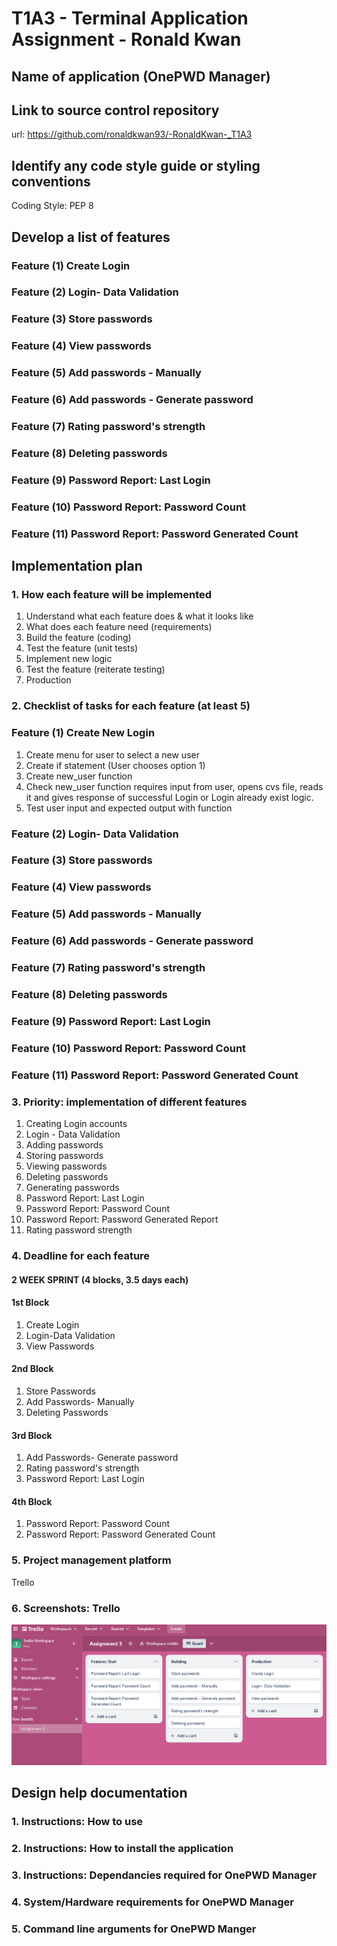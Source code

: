 # T1A3 - Terminal Application Assignment - Ronald Kwan

## Name of application (OnePWD Manager)

## Link to source control repository
url: https://github.com/ronaldkwan93/-RonaldKwan-_T1A3

## Identify any code style guide or styling conventions
Coding Style: PEP 8

## Develop a list of features
### Feature (1) Create Login
### Feature (2) Login- Data Validation
### Feature (3) Store passwords
### Feature (4) View passwords
### Feature (5) Add passwords - Manually
### Feature (6) Add passwords - Generate password
### Feature (7) Rating password's strength
### Feature (8) Deleting passwords
### Feature (9) Password Report: Last Login
### Feature (10) Password Report: Password Count
### Feature (11) Password Report: Password Generated Count

## Implementation plan
### 1. How each feature will be implemented
1. Understand what each feature does & what it looks like
2. What does each feature need (requirements)
3. Build the feature (coding)
4. Test the feature (unit tests)
5. Implement new logic
6. Test the feature (reiterate testing)
7. Production
### 2. Checklist of tasks for each feature (at least 5)
### Feature (1) Create New Login
1. Create menu for user to select a new user
2. Create if statement (User chooses option 1)
3. Create new_user function  
4. Check new_user function requires input from user, opens cvs file, reads it and gives response of successful Login or Login already exist logic.
5. Test user input and expected output with function
### Feature (2) Login- Data Validation
### Feature (3) Store passwords
### Feature (4) View passwords
### Feature (5) Add passwords - Manually
### Feature (6) Add passwords - Generate password
### Feature (7) Rating password's strength
### Feature (8) Deleting passwords
### Feature (9) Password Report: Last Login
### Feature (10) Password Report: Password Count
### Feature (11) Password Report: Password Generated Count
### 3. Priority: implementation of different features
1. Creating Login accounts
2. Login - Data Validation
3. Adding passwords
4. Storing passwords
5. Viewing passwords
6. Deleting passwords
7. Generating passwords
8. Password Report: Last Login
9. Password Report: Password Count
10. Password Report: Password Generated Report
11. Rating password strength


### 4. Deadline for each feature
#### 2 WEEK SPRINT (4 blocks, 3.5 days each)
#### 1st Block
1. Create Login
2. Login-Data Validation
3. View Passwords
#### 2nd Block
1. Store Passwords
2. Add Passwords- Manually
3. Deleting Passwords
#### 3rd Block
1. Add Passwords- Generate password
2. Rating password's strength
3. Password Report: Last Login
#### 4th Block
1. Password Report: Password Count
2. Password Report: Password Generated Count
### 5. Project management platform
Trello
### 6. Screenshots: Trello
![Alt text](/docs/image.png)
## Design help documentation
### 1. Instructions: How to use
### 2. Instructions: How to install the application
### 3. Instructions: Dependancies required for OnePWD Manager
### 4. System/Hardware requirements for OnePWD Manager
### 5. Command line arguments for OnePWD Manger
